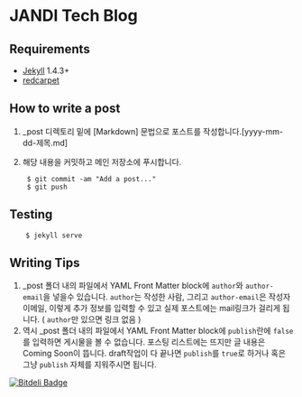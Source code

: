 # JANDI Tech Blog

## Requirements

- [Jekyll](http://jekyllrb.com) 1.4.3+
- [redcarpet](https://github.com/vmg/redcarpet)

## How to write a post
1. _post 디렉토리 밑에 [Markdown] 문법으로 포스트를 작성합니다.[yyyy-mm-dd-제목.md]
2. 해당 내용을 커밋하고 메인 저장소에 푸시합니다.

        $ git commit -am "Add a post..."
        $ git push
        
## Testing

        $ jekyll serve

## Writing Tips
1. _post 폴더 내의 파일에서 YAML Front Matter block에 <code>author</code>와 <code>author-email</code>을 넣을수 있습니다. <code>author</code>는 작성한 사람, 그리고 <code>author-email</code>은 작성자 이메일, 이렇게 추가 정보를 입력할 수 있고 실제 포스트에는 mail링크가 걸리게 됩니다. ( <code>author</code>만 있으면 링크 없음 )
2. 역시 _post 폴더 내의 파일에서 YAML Front Matter block에 <code>publish</code>란에 <code>false</code>를 입력하면 게시물을 볼 수 없습니다. 포스팅 리스트에는 뜨지만 글 내용은 Coming Soon이 뜹니다. draft작업이 다 끝나면 <code>publish</code>를 <code>true</code>로 하거나 혹은 그냥 <code>publish</code> 자체를 지워주시면 됩니다.

[![Bitdeli Badge](https://d2weczhvl823v0.cloudfront.net/dbtek/dbyll/trend.png)](https://bitdeli.com/free "Bitdeli Badge")

